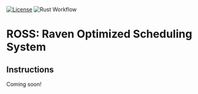  [![License](https://img.shields.io/badge/License-Apache_2.0-blue.svg)](https://opensource.org/licenses/Apache-2.0)
 ![Rust Workflow](https://github.com/jpkline/schedulebot/actions/workflows/rust.yml/badge.svg)

# ROSS: Raven Optimized Scheduling System
## Instructions
Coming soon!
